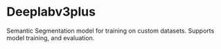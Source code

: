 # Deeplabv3plus
Semantic Segmentation model for training on custom datasets. Supports model training, and evaluation.
